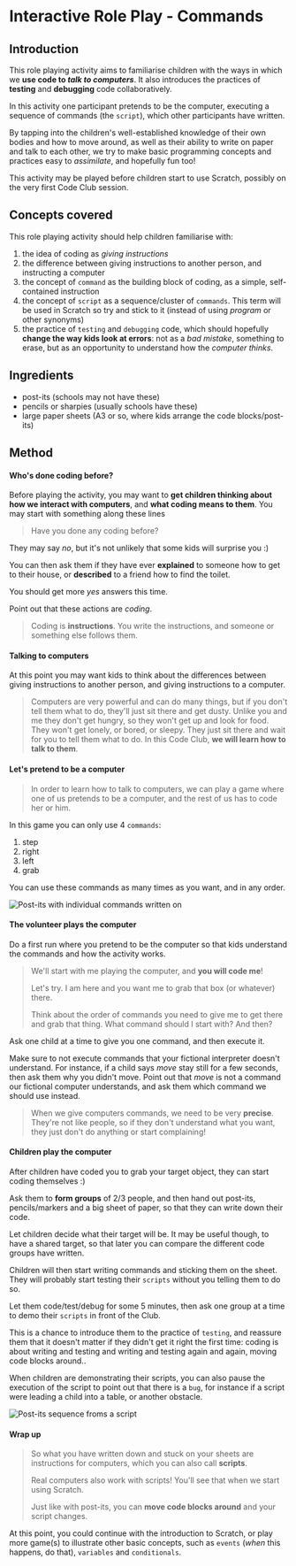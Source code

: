 # Interactive Role Play - Commands

## Introduction

This role playing activity aims to familiarise children with the ways in which we **use code to *talk to computers***. It also introduces the practices of **testing** and **debugging** code collaboratively.

In this activity one participant pretends to be the computer, executing a sequence of commands (the `script`), which other participants have written.

By tapping into the children's well-established knowledge of their own bodies and how to move around, as well as their ability to write on paper and talk to each other, we try to make basic programming concepts and practices easy to *assimilate*, and hopefully fun too!

This activity may be played before children start to use Scratch, possibly on the very first Code Club session.

## Concepts covered

This role playing activity should help children familiarise with:

1. the idea of coding as *giving instructions*
2. the difference between giving instructions to another person, and instructing a computer
3. the concept of `command` as the building block of coding, as a simple, self-contained instruction
4. the concept of `script` as a sequence/cluster of `commands`. This term will be used in Scratch so try and stick to it (instead of using *program* or other synonyms)
5. the practice of `testing` and `debugging` code, which should hopefully **change the way kids look at errors**: not as a *bad mistake*, something to erase, but as an opportunity to understand how the *computer thinks*.

## Ingredients

* post-its (schools may not have these)
* pencils or sharpies (usually schools have these)
* large paper sheets (A3 or so, where kids arrange the code blocks/post-its)

## Method

#### Who's done coding before?

Before playing the activity, you may want to **get children thinking about how we interact with computers**, and **what coding means to them**. You may start with something along these lines

> Have you done any coding before?

They may say *no*, but it's not unlikely that some kids will surprise you :)

You can then ask them if they have ever **explained** to someone how to get to their house, or **described** to a friend how to find the toilet.

You should get more *yes* answers this time.

Point out that these actions are *coding*.

> Coding is **instructions**. You write the instructions, and someone or something else follows them.

#### Talking to computers

At this point you may want kids to think about the differences between giving instructions to another person, and giving instructions to a computer.

> Computers are very powerful and can do many things, but if you don't tell them what to do, they'll just sit there and get dusty. Unlike you and me they don't get hungry, so they won't get up and look for food. They won't get lonely, or bored, or sleepy. They just sit there and wait for you to tell them what to do. In this Code Club, **we will learn how to talk to them**.

#### Let's pretend to be a computer

> In order to learn how to talk to computers, we can play a game where one of us pretends to be a computer, and the rest of us has to code her or him.

In this game you can only use 4 `commands`:

1. step
2. right
3. left
4. grab

You can use these commands as many times as you want, and in any order.

![Post-its with individual commands written on](01.step-right-left-grab.jpg)

#### The volunteer plays the computer

Do a first run where you pretend to be the computer so that kids understand the commands and how the activity works.

> We'll start with me playing the computer, and **you will code me**!
> 
> Let's try. I am here and you want me to grab that box (or whatever) there.
> 
> Think about the order of commands you need to give me to get there and grab that thing. What command should I start with? And then?

Ask one child at a time to give you one command, and then execute it.

Make sure to not execute commands that your fictional interpreter doesn't understand. For instance, if a child says *move* stay still for a few seconds, then ask them why you didn't move. Point out that *move* is not a command our fictional computer understands, and ask them which command we should use instead.

> When we give computers commands, we need to be very **precise**. They're not like people, so if they don't understand what you want, they just don't do anything or start complaining!

#### Children play the computer

After children have coded you to grab your target object, they can start coding themselves :)

Ask them to **form groups** of 2/3 people, and then hand out post-its, pencils/markers and a big sheet of paper, so that they can write down their code.

Let children decide what their target will be. It may be useful though, to have a shared target, so that later you can compare the different code groups have written.

Children will then start writing commands and sticking them on the sheet. They will probably start testing their `scripts` without you telling them to do so.

Let them code/test/debug for some 5 minutes, then ask one group at a time to demo their `scripts` in front of the Club.

This is a chance to introduce them to the practice of `testing`, and reassure them that it doesn't matter if they didn't get it right the first time: coding is about writing and testing and writing and testing again and again, moving code blocks around..

When children are demonstrating their scripts, you can also pause the execution of the script to point out that there is a `bug`, for instance if a script were leading a child into a table, or another obstacle.

![Post-its sequence froms a script](01.script.jpg)

#### Wrap up

> So what you have written down and stuck on your sheets are instructions for computers, which you can also call **scripts**.
> 
> Real computers also work with scripts! You'll see that when we start using Scratch.
> 
> Just like with post-its, you can **move code blocks around** and your script changes.

At this point, you could continue with the introduction to Scratch, or play more game(s) to illustrate other basic concepts, such as `events` (*when* this happens, do that), `variables` and `conditionals`.